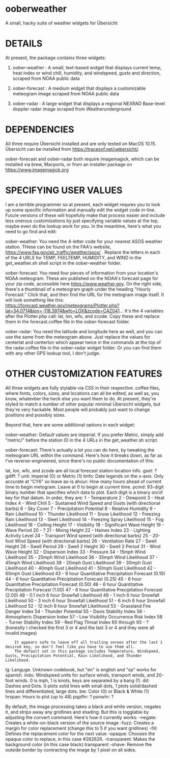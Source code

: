 # ooberweather
A small, hacky suite of weather widgets for Übersicht

# DETAILS
At present, the package contains three widgets:

1. oober-weather : A small, text-based widget that displays current temp, heat index or wind chill, humidity, and windspeed, gusts and direction, scraped from NOAA public data

2. oober-forecast : A medium widget that displays a customizable meteogram image scraped from NOAA public data

3. oober-radar : A large widget that displays a regional NEXRAD Base-level doppler radar image scraped from Weatherunderground

# DEPENDENCIES
All three require Übersicht installed and are only tested on MacOS 10.15. Übersicht can be installed from https://tracesof.net/uebersicht/. 

oober-forecast and oober-radar both require imagemagick, which can be installed via brew, Macports, or from an installer package on https://www.imagemagick.org

# SPECIFYING USER VALUES
I am a terrible programmer so at present, each widget requres you to look up some specific information and manually edit the widget code in-line. Future versions of these will hopefully make that process easier and include less onerous customizations by just specifying variable values at the top, maybe even do the lookup work for you. In the meantime, here's what you need to go find and edit:

oober-weather: You need the 4-letter code for your nearest ASOS weather station. THese can be found on the FAA's website, https://www.faa.gov/air_traffic/weather/asos/ . Replace the letters in each of the 4 URLS for TEMP, FEELTEMP, HUMIDITY, and WIND in the get_weather.sh shell script in the oober-weather folder. 

oober-forecast: You need four pieces of information from your location's NOAA meteogram. These are published on the NOAA's forecast page for your zip code, accessible here https://www.weather.gov. On the right side, there's a thumbnail of a meteogram graph under the heading "Hourly Forecast." Click that, and then find the URL for the metogram image itself. It will look something like this: https://forecast.weather.gov/meteograms/Plotter.php?lat=34.0714&lon=-118.3974&wfo=LOX&zcode=CAZ041... It's the 4 variables after the Plotter.php call: lat, lon, wfo, and zcode. Copy these and replace them in the  forecast.coffee file in the oober-forecast folder. 

oober-radar: You need the latitude and longitude here as well, and you can use the same from the meteogram above. Just replace the values for centerlat and centerlon which appear twice in the commands at the top of the radar.coffee file in the oober-radar widget folder. Or you can find them with any other GPS lookup tool, I don't judge. 

# OTHER CUSTOMIZATION FEATURES

All three widgets are fully stylable via CSS in their respective .coffee files, where fonts, colors, sizes, and locations can all be edited, as well as, you know, whatevber the heck else you want them to do. At present, they're styled to match a number of other popular minimal Übersicht widgets, but they're very hackable. Most people will probably just want to change positions and possibly sizes. 

Beyond that, here are some additional options in each widget: 

oober-weather: Default values are imperial. If you prefer Metric, simply add "metric/" before the station ID in the 4 URLs in the get_weather.sh script.

oober-forecast: There's actually a lot you can do here, by tweaking the meteogram URL within the command. Here's how it breaks down, as far as I've reverse-engineered, since there's no public documentation of this:

lat, lon, wfo, and zcode are all local forecast station location info. 
gset:   ?
gdiff:  ?
unit:   Imperial (0) or Metric (1)
tinfo:  Date legends on the x-axis. Only accurate at "CY6" so leave as-is
ahour:  How many hours ahead of current time to begin metogram. Leave at 0 to begin at current time.
pcmd:   93-digit binary number that specifies which data to plot. Each digit is a binary on/of key for that datum. In order, they are:
        1 -  Temperature
        2 -  Dewpoint
        3 -  Heat Index
        4 -  Wind Chill
        5 -  Sustained Wind Speed and Gusts (with directional barbs)
        6 -  Sky Cover
        7 -  Precipitation Potential
        8 -  Relative Humidity
        9 -  Rain Likelihood
        10 - Thunder Likelihood
        11 - Snow Likelihood
        12 - Freezing Rain Likelihood
        13 - Sleet Likelihood
        14 - Freezing Spray Likelihood
        15 - Fog Likelihood
        16 - Ceiling Height
        17 - Visibility
        18 - Significant Wave Height
        19 - Wave Period
        20 - ?
        21 - Mxing Height
        22 - Haines Index
        23 - Lighting Activity Level
        24 - Transport Wind speed (with directional barbs)
        25 - 20-foot Wind Speed (with directional barbs)
        26 - Ventilation Rate
        27 - Swell Height
        28 - Swell Period
        29 - Swell 2 Height
        30 - Swell 2 Period
        31 - Wind Wave Height
        32 - Dispersion Index
        33 - Pressure
        34 - 15mph Wind Likelihood
        35 - 25mph Wind Likelihood
        36 - 35mph Wind Likelihood
        37 - 45mph Wind Likelihood
        38 - 20mph Gust Likelihood
        39 - 30mph Gust Likelihood
        40 - 40mph Gust Likelihood
        41 - 50mph Gust Likelihood
        42 - 60mph Gust Likelihood
        43 - 6 hour Quantitative Precipitation Forecast (0.10)
        44 - 6 hour Quantitative Precipitation Forecast (0.25)
        45 - 6 hour Quantitative Precipitation Forecast (0.50)
        46 - 6 hour Quantitative Precipitation Forecast (1.00)
        47 - 6 hour Quantitative Precipitation Forecast (2.00)
        48 - 0.1 inch 6 hour Snowfall Likelihood
        49 - 1 inch 6 hour Snowfall Likelihood
        50 - 3 inch 6 hour Snowfall Likelihood
        51 - 6 inch 6 hour Snowfall Likelihood
        52 - 12 inch 6 hour Snowfall Likelihood
        53 - Grassland Fire Danger Index
        54 - Thunder Potential
        55 - Davis Stability Index
        56 - Atmospheric Dispersion Index
        57 - Low Visibility Occurrence Risk Index
        58 - Turner Stability Index
        59 - Red Flag Threat Index
        60 through 93 - ? (honestly I checked the first 3 or 4 and the last 3 or 4 and they were all invalid images)

        It appears safe to leave off all trailing zeroes after the last 1 desired key, so don't feel like you have to use them all. 
        The default set in this package includes Temperature, Windspeed, Gusts, Precipitation Potential, Rain Likelihood, and Thunder Likelihood.

lg:     Languge. Unknown codebook, but "en" is english and "sp" works for spanish. 
indu:   Windspeed units for surface winds, transport winds, and 20-foot winds. 0 is mph, 1 is knots, keys are separated by a bang (!).
dd:     Dashes and Dots. 0 plots solid lines with small dots, 1 plots solid/dashed lines and differentiated, large dots.
bw:     Color (0) or Black & White (1)
hrspan: Hours to plot (up to 48)
pqpfhr: ?
psnwhr: ?

By default, the image processing takes a black and white version, negates it, and strips away any gridlines and shading. But this is togglable by adjusting the convert command. Here's how it currently works:
-negate:        Creates a white-on-black version of the source image
-fuzz:          Creates a margin for color replacement (change this to 5 if you want gridlines)
-fill:          Defines the replacement color for the next value
-opaque:        Chooses the opaque color to replace, in this case #262626. 
-transparent:   Makes the background color (in this case black) transparent
-shave:         Remove the outside border by contracting the image by 1 pixel on all sides. 
        
        
        

